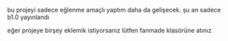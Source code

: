 bu projeyi sadece eğlenme amaçlı yaptım
daha da gelişecek.
şu an sadece b1.0 yayınlandı

eğer projeye birşey eklemik istiyorsanız lütfen fanmade klasörüne atınız





